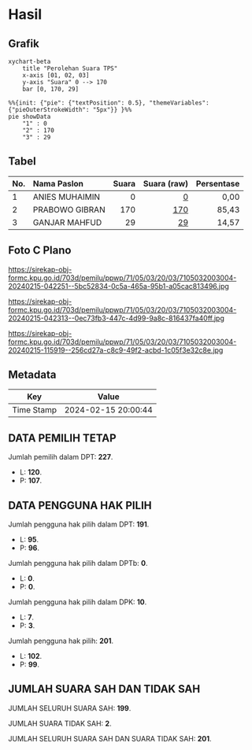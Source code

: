# Hasil

## Grafik

```mermaid
xychart-beta
    title "Perolehan Suara TPS"
    x-axis [01, 02, 03]
    y-axis "Suara" 0 --> 170
    bar [0, 170, 29]
```

```mermaid
%%{init: {"pie": {"textPosition": 0.5}, "themeVariables": {"pieOuterStrokeWidth": "5px"}} }%%
pie showData
    "1" : 0
    "2" : 170
    "3" : 29
```

## Tabel

| No. | Nama Paslon    | Suara | Suara (raw) | Persentase |
|:--- |:-------------- | -----:| -----------:| ----------:|
| 1   | ANIES MUHAIMIN | 0     | [0][p-1]    | 0,00       |
| 2   | PRABOWO GIBRAN | 170   | [170][p-2]  | 85,43      |
| 3   | GANJAR MAHFUD  | 29    | [29][p-3]   | 14,57      |


[p-1]: https://github.com/gigit-pemilu/pemilu-2024-71-sulawesi-utara/blob/main/pilpres/hitung-suara/sub/71-sulawesi-utara/sub/05-minahasa-selatan/sub/03-ranoyapo/sub/2003-ranoyapo/sub/004-tps/sub/paslon-1.txt
[p-2]: https://github.com/gigit-pemilu/pemilu-2024-71-sulawesi-utara/blob/main/pilpres/hitung-suara/sub/71-sulawesi-utara/sub/05-minahasa-selatan/sub/03-ranoyapo/sub/2003-ranoyapo/sub/004-tps/sub/paslon-2.txt
[p-3]: https://github.com/gigit-pemilu/pemilu-2024-71-sulawesi-utara/blob/main/pilpres/hitung-suara/sub/71-sulawesi-utara/sub/05-minahasa-selatan/sub/03-ranoyapo/sub/2003-ranoyapo/sub/004-tps/sub/paslon-3.txt

## Foto C Plano

https://sirekap-obj-formc.kpu.go.id/703d/pemilu/ppwp/71/05/03/20/03/7105032003004-20240215-042251--5bc52834-0c5a-465a-95b1-a05cac813496.jpg

https://sirekap-obj-formc.kpu.go.id/703d/pemilu/ppwp/71/05/03/20/03/7105032003004-20240215-042313--0ec73fb3-447c-4d99-9a8c-816437fa40ff.jpg

https://sirekap-obj-formc.kpu.go.id/703d/pemilu/ppwp/71/05/03/20/03/7105032003004-20240215-115919--256cd27a-c8c9-49f2-acbd-1c05f3e32c8e.jpg


## Metadata

| Key        | Value               |
| ---------- | ------------------- |
| Time Stamp | 2024-02-15 20:00:44 |


## DATA PEMILIH TETAP

Jumlah pemilih dalam DPT: **227**.
 * L: **120**.
 * P: **107**.

## DATA PENGGUNA HAK PILIH

Jumlah pengguna hak pilih dalam DPT: **191**.
 * L: **95**.
 * P: **96**.

Jumlah pengguna hak pilih dalam DPTb: **0**.
 * L: **0**.
 * P: **0**.

Jumlah pengguna hak pilih dalam DPK: **10**.
 * L: **7**.
 * P: **3**.

Jumlah pengguna hak pilih: **201**.
 * L: **102**.
 * P: **99**.

## JUMLAH SUARA SAH DAN TIDAK SAH

JUMLAH SELURUH SUARA SAH: **199**.

JUMLAH SUARA TIDAK SAH: **2**.

JUMLAH SELURUH SUARA SAH DAN SUARA TIDAK SAH: **201**.


